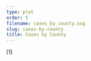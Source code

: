 ```yaml
---
type: plot
order: 5
filename: cases_by_county.svg
slug: cases-by-county
title: Cases by County
---
```


[1]
